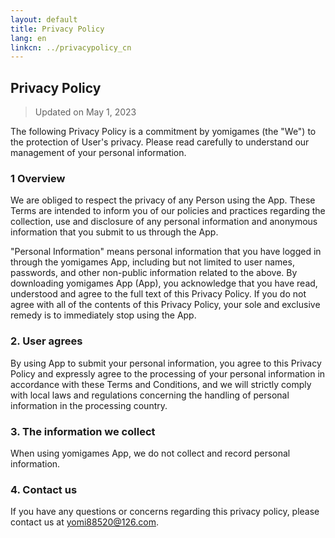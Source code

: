```yaml
---
layout: default
title: Privacy Policy
lang: en
linkcn: ../privacypolicy_cn
---
```


## Privacy Policy

> Updated on May 1, 2023

The following Privacy Policy is a commitment by yomigames (the "We") to the protection of User's privacy. Please read carefully to understand our management of your personal information.

### 1 Overview

We are obliged to respect the privacy of any Person using the App. These Terms are intended to inform you of our policies and practices regarding the collection, use and disclosure of any personal information and anonymous information that you submit to us through the App.

"Personal Information" means personal information that you have logged in through the yomigames App, including but not limited to user names, passwords, and other non-public information related to the above.
By downloading yomigames App (App), you acknowledge that you have read, understood and agree to the full text of this Privacy Policy. If you do not agree with all of the contents of this Privacy Policy, your sole and exclusive remedy is to immediately stop using the App.


### 2. User agrees
By using App to submit your personal information, you agree to this Privacy Policy and expressly agree to the processing of your personal information in accordance with these Terms and Conditions, and we will strictly comply with local laws and regulations concerning the handling of personal information in the processing country.

### 3. The information we collect

When using yomigames App, we do not collect and record personal information.


### 4. Contact us

If you have any questions or concerns regarding this privacy policy, please contact us at yomi88520@126.com.


